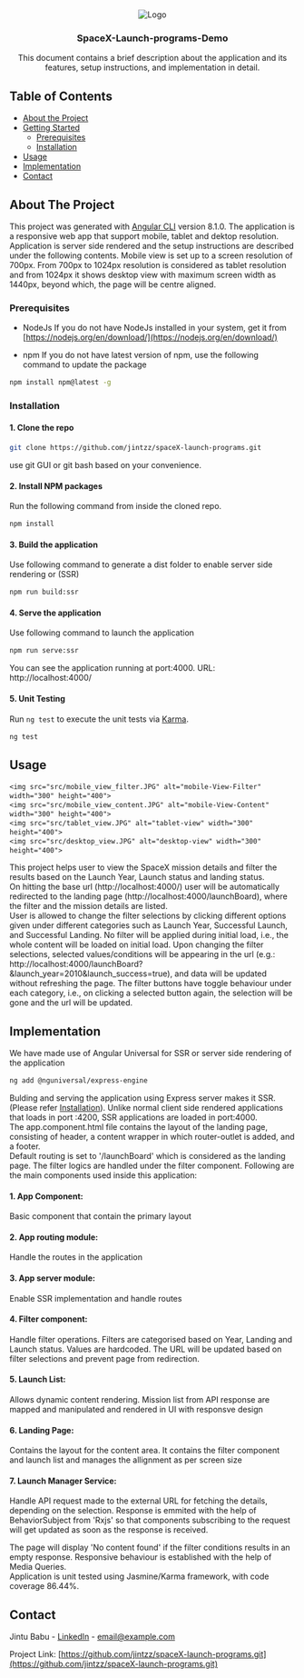 <!-- PROJECT LOGO -->
<br />
<p align="center">
    <img src="images/logo.png" alt="Logo" width="80" height="80">
  </a>

  <h3 align="center">SpaceX-Launch-programs-Demo</h3>

  <p align="center">
    This document contains a brief description about the application and its features, setup instructions, and implementation in detail.
    <br />
  </p>
</p>

<!-- TABLE OF CONTENTS -->
## Table of Contents

* [About the Project](#about-the-project)
* [Getting Started](#getting-started)
  * [Prerequisites](#prerequisites)
  * [Installation](#installation)
* [Usage](#usage)
* [Implementation](#implementation)
* [Contact](#contact)


<!-- ABOUT THE PROJECT -->
## About The Project
This project was generated with [Angular CLI](https://github.com/angular/angular-cli) version 8.1.0.
The application is a responsive web app that support mobile, tablet and dektop resolution. Application is server side rendered and the setup instructions are described under the following contents.
Mobile view is set up to a screen resolution of 700px. From 700px to 1024px resolution is considered as tablet resolution and from 1024px it shows desktop view with maximum screen width as 1440px, beyond which, the page will be centre aligned.


### Prerequisites
* NodeJs 
If you do not have NodeJs installed in your system, get it from [https://nodejs.org/en/download/](https://nodejs.org/en/download/)

* npm
If you do not have latest version of npm, use the following command to update the package

```sh
npm install npm@latest -g
```

### Installation

#### 1. Clone the repo

```sh
git clone https://github.com/jintzz/spaceX-launch-programs.git
```
use git GUI or git bash based on your convenience. 

#### 2. Install NPM packages
Run the following command from inside the cloned repo.

```sh
npm install
```

#### 3. Build the application
Use following command to generate a dist folder to enable server side rendering or (SSR)

```sh
npm run build:ssr
```

#### 4. Serve the application
Use following command to launch the application

```sh
npm run serve:ssr
```
You can see the application running at port:4000.
URL: http://localhost:4000/

#### 5. Unit Testing
Run `ng test` to execute the unit tests via [Karma](https://karma-runner.github.io).

```sh
ng test
```

## Usage

    <img src="src/mobile_view_filter.JPG" alt="mobile-View-Filter" width="300" height="400">
    <img src="src/mobile_view_content.JPG" alt="mobile-View-Content" width="300" height="400">
    <img src="src/tablet_view.JPG" alt="tablet-view" width="300" height="400">
    <img src="src/desktop_view.JPG" alt="desktop-view" width="300" height="400">

This project helps user to view the SpaceX mission details and filter the results based on the Launch Year, Launch status and landing status.
<br/> On hitting the base url (http://localhost:4000/) user will be automatically redirected to the landing page (http://localhost:4000/launchBoard), where the filter and the mission details are listed.
 <br/>
 User is allowed to change the filter selections by clicking different options given under different categories such as Launch Year, Successful Launch, and Successful Landing.
No filter will be applied during initial load, i.e., the whole content will be loaded on initial load. 
Upon changing the filter selections, selected values/conditions will be appearing in the url (e.g.: http://localhost:4000/launchBoard?&launch_year=2010&launch_success=true), and data will be updated without refreshing the page.
The filter buttons have toggle behaviour under each category, i.e., on clicking a  selected button again, the selection will be gone and the url will be updated.

## Implementation

We have made use of Angular Universal for SSR or server side rendering of the application
```sh
ng add @nguniversal/express-engine
```
Bulding and serving the application using Express server makes it SSR.(Please refer [Installation](#installation)).  Unlike normal client side rendered applications that loads in port :4200, SSR applications are loaded in port:4000.
<br/>
The app.component.html file contains the layout of the landing page, consisting of header, a content wrapper in which router-outlet is added, and a footer.
<br/>
Default routing is set to '/launchBoard' which is considered as the landing page. The filter logics are handled under the filter component.
Following are the main components used inside this application:

#### 1. App Component: 
Basic component that contain the primary layout
#### 2. App routing module:
Handle the routes in the application
#### 3. App server module:
Enable SSR implementation and handle routes
#### 4. Filter component:
Handle filter operations. Filters are categorised based on Year, Landing and Launch status. Values are hardcoded. The URL will be updated based on filter selections and prevent page from redirection.
#### 5. Launch List:
Allows dynamic content rendering. Mission list from API response are mapped and manipulated and rendered in UI with responsve design
#### 6. Landing Page:
Contains the layout for the content area. It contains the filter component and launch list and manages the allignment as per screen size
#### 7. Launch Manager Service:
Handle API request made to the external URL for fetching the details, depending on the selection. Response is emmited with the help of BehaviorSubject from 'Rxjs' so that components subscribing to the request will get updated as soon as the response is received.
<br/>

The page will display 'No content found' if the filter conditions results in an empty response. 
Responsive behaviour is established with the help of Media Queries.
<br/>
Application is unit tested using Jasmine/Karma framework, with code coverage 86.44%.

<!-- CONTACT -->
## Contact

Jintu Babu - [LinkedIn](https://www.linkedin.com/in/jintu-babu-4ba6b716b) - email@example.com

Project Link: [https://github.com/jintzz/spaceX-launch-programs.git](https://github.com/jintzz/spaceX-launch-programs.git)


